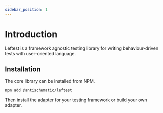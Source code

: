 ```yaml
---
sidebar_position: 1
---
```


# Introduction

Leftest is a framework agnostic testing library for writing behaviour-driven tests with user-oriented language.

## Installation

The core library can be installed from NPM.

```bash
npm add @antischematic/leftest
```

Then install the adapter for your testing framework or build your own adapter.
